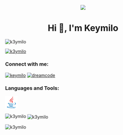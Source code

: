 <p align="center">
  <img src="https://github.com/thompsonemerson/thompsonemerson/raw/master/cover-thompson.png" height="200"/>
</p>

<h1 align="center">Hi 👋, I'm Keymilo</h1>
<p align="left"> <img src="https://komarev.com/ghpvc/?username=k3ymilo&label=Profile%20views&color=0e75b6&style=flat" alt="k3ymilo" /> </p>

<p align="left"> <a href="https://github.com/ryo-ma/github-profile-trophy"><img src="https://github-profile-trophy.vercel.app/?username=k3ymilo" alt="k3ymilo" /></a> </p>

<h3 align="left">Connect with me:</h3>
<p align="left">
<a href="https://www.youtube.com/c/keymilo" target="blank"><img align="center" src="https://raw.githubusercontent.com/rahuldkjain/github-profile-readme-generator/master/src/images/icons/Social/youtube.svg" alt="keymilo" height="30" width="40" /></a>
<a href="https://discord.gg/dreamcode" target="blank"><img align="center" src="https://raw.githubusercontent.com/rahuldkjain/github-profile-readme-generator/master/src/images/icons/Social/discord.svg" alt="dreamcode" height="30" width="40" /></a>
</p>

<h3 align="left">Languages and Tools:</h3>
<p align="left"> <a href="https://www.java.com" target="_blank" rel="noreferrer"> <img src="https://raw.githubusercontent.com/devicons/devicon/master/icons/java/java-original.svg" alt="java" width="40" height="40"/> </a> </p>

<p><img align="left" src="https://github-readme-stats.vercel.app/api/top-langs?username=k3ymilo&show_icons=true&locale=en&layout=compact" alt="k3ymilo" /></p>

<p>&nbsp;<img align="center" src="https://github-readme-stats.vercel.app/api?username=k3ymilo&show_icons=true&locale=en" alt="k3ymilo" /></p>

<p><img align="center" src="https://github-readme-streak-stats.herokuapp.com/?user=k3ymilo&" alt="k3ymilo" /></p>
